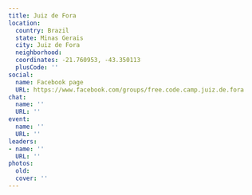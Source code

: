 ```yaml
---
title: Juiz de Fora
location:
  country: Brazil
  state: Minas Gerais
  city: Juiz de Fora
  neighborhood: 
  coordinates: -21.760953, -43.350113
  plusCode: ''
social:
  name: Facebook page
  URL: https://www.facebook.com/groups/free.code.camp.juiz.de.fora
chat:
  name: ''
  URL: ''
event:
  name: ''
  URL: ''
leaders:
- name: ''
  URL: ''
photos:
  old: 
  cover: ''
---
```

